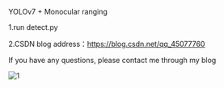 YOLOv7 + Monocular ranging 

1.run  detect.py

2.CSDN blog address：https://blog.csdn.net/qq_45077760

If you have any questions, please contact me through my blog

![1](https://user-images.githubusercontent.com/93062610/233300107-aa18a45a-295a-4f3a-912f-eee2477da6c6.png)
